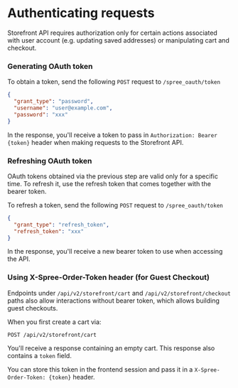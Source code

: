 # Authenticating requests

Storefront API requires authorization only for certain actions associated with user account (e.g. updating saved addresses) or manipulating cart and checkout.

### Generating OAuth token

To obtain a token, send the following `POST` request to `/spree_oauth/token`

```json
{
  "grant_type": "password",
  "username": "user@example.com",
  "password": "xxx"
}
```

In the response, you'll receive a token to pass in `Authorization: Bearer {token}` header when making requests to the Storefront API.

### Refreshing OAuth token

OAuth tokens obtained via the previous step are valid only for a specific time. To refresh it, use the refresh token that comes together with the bearer token.

To refresh a token, send the following `POST` request to `/spree_oauth/token`

```json
{
  "grant_type": "refresh_token",
  "refresh_token": "xxx"
}
```

In the response, you'll receive a new bearer token to use when accessing the API.

### Using X-Spree-Order-Token header (for Guest Checkout)

Endpoints under `/api/v2/storefront/cart` and `/api/v2/storefront/checkout` paths also allow interactions without bearer token, which allows building guest checkouts.

When you first create a cart via:

```http
POST /api/v2/storefront/cart
```

You'll receive a response containing an empty cart. This response also contains a `token` field.&#x20;

You can store this token in the frontend session and pass it in a `X-Spree-Order-Token: {token}` header.&#x20;
